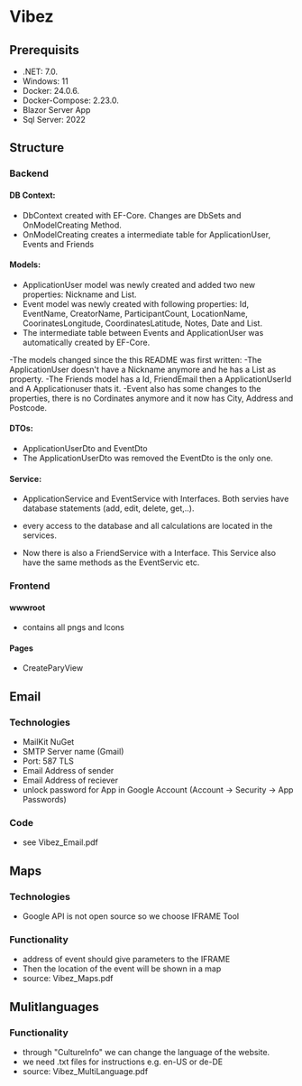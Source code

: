# Vibez

## Prerequisits
- .NET: 7.0.
- Windows: 11
- Docker: 24.0.6.
- Docker-Compose: 2.23.0.
- Blazor Server App
- Sql Server: 2022

## Structure
### Backend
#### DB Context:
- DbContext created with EF-Core. Changes are DbSets and OnModelCreating Method.
- OnModelCreating creates a intermediate table for ApplicationUser, Events and Friends

#### Models:
- ApplicationUser model was newly created and added two new properties: Nickname and List<Events>.
- Event model was newly created with following properties: Id, EventName, CreatorName, ParticipantCount, LocationName, CoorinatesLongitude, CoordinatesLatitude, Notes, Date and List<ApplicationUser>.
- The intermediate table between Events and ApplicationUser was automatically created by EF-Core.

-The models changed since the this README was first written:
-The ApplicationUser doesn't have a Nickname anymore and he has a List<Friends> as property.
-The Friends model has a Id, FriendEmail then a ApplicationUserId and A Applicationuser thats it.
-Event also has some changes to the properties, there is no Cordinates anymore and it now has City, Address and Postcode.

#### DTOs:
- ApplicationUserDto and EventDto
- The ApplicationUserDto was removed the EventDto is the only one.

#### Service:
- ApplicationService and EventService with Interfaces. Both servies have database statements (add, edit, delete, get,..).
- every access to the database and all calculations are located in the services.

- Now there is also a FriendService with a Interface. This Service also have the same methods as the EventServic etc.
     
### Frontend
#### wwwroot
-  contains all pngs and Icons
#### Pages
- CreateParyView

## Email
### Technologies
- MailKit NuGet
- SMTP Server name (Gmail)
- Port: 587 TLS
- Email Address of sender
- Email Address of reciever
- unlock password for App in Google Account (Account -> Security -> App Passwords)

### Code
- see Vibez_Email.pdf

## Maps
### Technologies
- Google API is not open source so we choose IFRAME Tool

### Functionality
- address of event should give parameters to the IFRAME
- Then the location of the event will be shown in a map 
- source: Vibez_Maps.pdf

## Mulitlanguages
### Functionality
- through "CultureInfo" we can change the language of the website.
- we need .txt files for instructions e.g. en-US or de-DE
- source: Vibez_MultiLanguage.pdf
